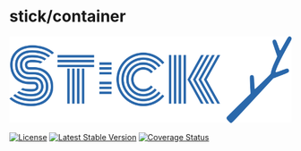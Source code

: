 # stick/container

![Stick-Orchestration Logo](https://raw.githubusercontent.com/stick-orchestration/assets/master/img/icon.png)


[![License](https://poser.pugx.org/stick/container/license)](https://packagist.org/packages/stick/container)
[![Latest Stable Version](https://poser.pugx.org/stick/container/v/stable)](https://packagist.org/packages/stick/container)
[![Coverage Status](https://coveralls.io/repos/github/stick-orchestration/container/badge.svg?branch=master)](https://coveralls.io/github/stick-orchestration/container?branch=master)
